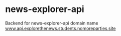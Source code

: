 # news-explorer-api
Backend for news-explorer-api
domain name www.api.explorethenews.students.nomoreparties.site
